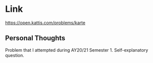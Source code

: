 # Link

https://open.kattis.com/problems/karte

## Personal Thoughts

Problem that I attempted during AY20/21 Semester 1. Self-explanatory question.

